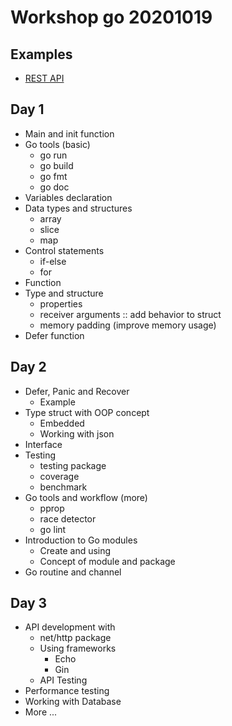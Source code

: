 # Workshop go 20201019

## Examples
* [REST API](https://github.com/up1/workshop-go-20201019/tree/main/demo/rest_api)

## Day 1
* Main and init function
* Go tools (basic)
  * go run
  * go build
  * go fmt
  * go doc
* Variables declaration
* Data types and structures
  * array
  * slice
  * map
* Control statements
  * if-else
  * for
* Function
* Type and structure
  * properties
  * receiver arguments :: add behavior to struct
  * memory padding (improve memory usage)
* Defer function

## Day 2
* Defer, Panic and Recover
  * Example
* Type struct with OOP concept
  * Embedded
  * Working with json
* Interface
* Testing
  * testing package
  * coverage
  * benchmark
* Go tools and workflow (more)
  * pprop
  * race detector
  * go lint
* Introduction to Go modules
  * Create and using
  * Concept of module and package
* Go routine and channel
  
## Day 3
* API development with 
  * net/http package
  * Using frameworks
    * Echo
    * Gin
  * API Testing
* Performance testing
* Working with Database
* More ...

